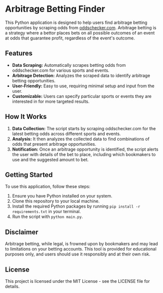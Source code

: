 # Arbitrage Betting Finder

This Python application is designed to help users find arbitrage betting opportunities by scraping odds from [oddschecker.com](https://www.oddschecker.com/). Arbitrage betting is a strategy where a bettor places bets on all possible outcomes of an event at odds that guarantee profit, regardless of the event's outcome.

## Features

- **Data Scraping:** Automatically scrapes betting odds from oddschecker.com for various sports and events.
- **Arbitrage Detection:** Analyzes the scraped data to identify arbitrage betting opportunities.
- **User-Friendly:** Easy to use, requiring minimal setup and input from the user.
- **Customizable:** Users can specify particular sports or events they are interested in for more targeted results.

## How It Works

1. **Data Collection:** The script starts by scraping oddschecker.com for the latest betting odds across different sports and events.
2. **Analysis:** It then analyzes the collected data to find combinations of odds that present arbitrage opportunities.
3. **Notification:** Once an arbitrage opportunity is identified, the script alerts the user with details of the bet to place, including which bookmakers to use and the suggested amount to bet.

## Getting Started

To use this application, follow these steps:

1. Ensure you have Python installed on your system.
2. Clone this repository to your local machine.
3. Install the required Python packages by running `pip install -r requirements.txt` in your terminal.
4. Run the script with `python main.py`.

## Disclaimer

Arbitrage betting, while legal, is frowned upon by bookmakers and may lead to limitations on your betting accounts. This tool is provided for educational purposes only, and users should use it responsibly and at their own risk.

## License

This project is licensed under the MIT License - see the LICENSE file for details.